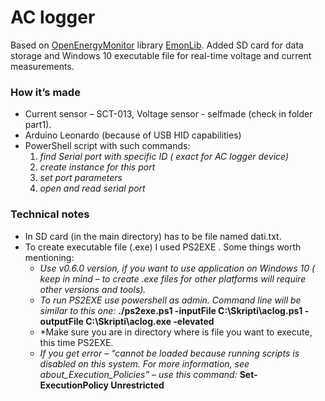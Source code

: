 # AC logger
Based on [OpenEnergyMonitor](https://learn.openenergymonitor.org/electricity-monitoring/voltage-sensing/measuring-voltage-with-an-acac-power-adapter) library [EmonLib](https://github.com/openenergymonitor/EmonLib). Added SD card for data storage and Windows 10 executable file for  real-time voltage and current measurements.

### How it’s made
* Current sensor – SCT-013, Voltage sensor - selfmade (check in folder part1).
* Arduino Leonardo (because of USB HID capabilities)
* PowerShell script with such commands:
  1. *find Serial port with specific ID ( exact for AC logger device)*
  2. *create instance for this port*
  3. *set port parameters*
  4. *open and read serial port*

### Technical notes
* In SD card (in the main directory) has to be file named dati.txt.
* To create executable file (.exe) I used PS2EXE . Some things worth mentioning:
  - *Use v0.6.0 version, if you want to use application on Windows 10 ( keep in mind – to create .exe files for other platforms will require other versions and tools).*
  - *To run PS2EXE use powershell as admin. Command line will be similar to this one:* **./ps2exe.ps1 -inputFile C:\Skripti\aclog.ps1 -outputFile C:\Skripti\aclog.exe -elevated**
  - *Make sure you are in directory where is file you want to execute, this time PS2EXE.
  - *If you get error – “cannot be loaded because running scripts is disabled on this system. For more information, see about_Execution_Policies” – use this command:* **Set-ExecutionPolicy Unrestricted**
